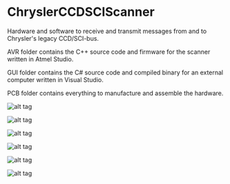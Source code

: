 # ChryslerCCDSCIScanner
Hardware and software to receive and transmit messages from and to Chrysler's legacy CCD/SCI-bus.

AVR folder contains the C++ source code and firmware for the scanner written in Atmel Studio.

GUI folder contains the C# source code and compiled binary for an external computer written in Visual Studio.

PCB folder contains everything to manufacture and assemble the hardware.

![alt tag](https://raw.githubusercontent.com/laszlodaniel/ChryslerCCDSCIScanner/master/PCB/Pictures/V130_PCB_04.jpg)

![alt tag](https://raw.githubusercontent.com/laszlodaniel/ChryslerCCDSCIScanner/master/PCB/Pictures/V130_PCB_15.jpg)

![alt tag](https://raw.githubusercontent.com/laszlodaniel/ChryslerCCDSCIScanner/master/GUI/Pictures/chryslerccdsciscanner_mainscreen_01.png)

![alt tag](https://raw.githubusercontent.com/laszlodaniel/ChryslerCCDSCIScanner/master/GUI/Pictures/ChryslerCCDSCIScanner_GUI_screenshot_01.png)

![alt tag](https://raw.githubusercontent.com/laszlodaniel/ChryslerCCDSCIScanner/master/GUI/Pictures/ChryslerCCDSCIScanner_GUI_screenshot_02.png)

![alt tag](https://raw.githubusercontent.com/laszlodaniel/ChryslerCCDSCIScanner/master/GUI/Pictures/ChryslerCCDSCIScanner_GUI_screenshot_03.png)
